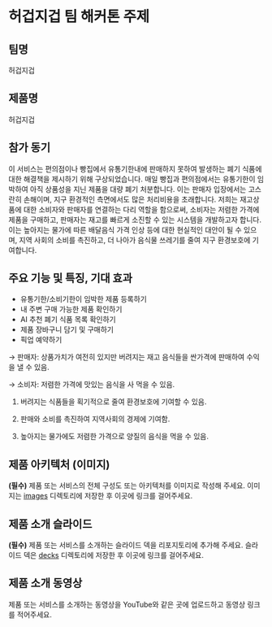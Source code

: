 # 허겁지겁 팀 해커톤 주제

## 팀명

허겁지겁

## 제품명

허겁지겁

## 참가 동기

이 서비스는 편의점이나 빵집에서 유통기한내에 판매하지 못하여 발생하는 폐기 식품에 대한 해결책을 제시하기 위해 구상되었습니다. 매일 빵집과 편의점에서는 유통기한이 임박하여 아직 상품성을 지닌 제품을 대량 폐기 처분합니다. 이는 판매자 입장에서는 고스란히 손해이며, 지구 환경적인 측면에서도 많은 처리비용을 초래합니다. 저희는 재고상품에 대한 소비자와 판매자를 연결하는 다리 역할을 함으로써, 소비자는 저렴한 가격에 제품을 구매하고, 판매자는 재고를 빠르게 소진할 수 있는 시스템을 개발하고자 합니다. 이는 높아지는 물가에 따른 배달음식 가격 인상 등에 대한 현실적인 대안이 될 수 있으며, 지역 사회의 소비를 촉진하고, 더 나아가 음식물 쓰레기를 줄여 지구 환경보호에 기여합니다.

## 주요 기능 및 특징, 기대 효과

- 유통기한/소비기한이 임박한 제품 등록하기
- 내 주변 구매 가능한 제품 확인하기
- AI 추천 폐기 식품 목록 확인하기
- 제품 장바구니 담기 및 구매하기
- 픽업 예약하기

→ 판매자: 상품가치가 여전히 있지만 버려지는 재고 음식들을 싼가격에 판매하여 수익을 낼 수 있음. 

→ 소비자: 저렴한 가격에 맛있는 음식을 사 먹을 수 있음.

1. 버려지는 식품들을 획기적으로 줄여 환경보호에 기여할 수 있음.

2. 판매와 소비를 촉진하여 지역사회의 경제에 기여함.

3. 높아지는 물가에도 저렴한 가격으로 양질의 음식을 먹을 수 있음.


## 제품 아키텍처 (이미지)

**(필수)** 제품 또는 서비스의 전체 구성도 또는 아키텍처를 이미지로 작성해 주세요. 이미지는 [images](./images) 디렉토리에 저장한 후 이곳에 링크를 걸어주세요.

## 제품 소개 슬라이드

**(필수)** 제품 또는 서비스를 소개하는 슬라이드 덱을 리포지토리에 추가해 주세요. 슬라이드 덱은 [decks](./decks) 디렉토리에 저장한 후 이곳에 링크를 걸어주세요.

## 제품 소개 동영상

제품 또는 서비스를 소개하는 동영상을 YouTube와 같은 곳에 업로드하고 동영상 링크를 적어주세요.
